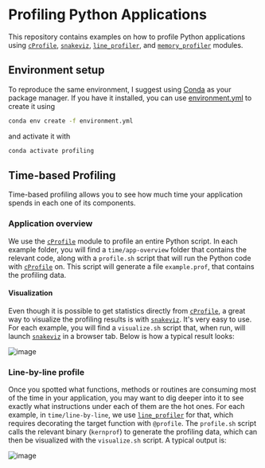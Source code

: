 # Profiling Python Applications

This repository contains examples on how to profile Python applications using [`cProfile`](https://docs.python.org/3/library/profile.html#module-cProfile), [`snakeviz`](http://jiffyclub.github.io/snakeviz/), [`line_profiler`](https://github.com/pyutils/line_profiler), and [`memory_profiler`](https://pypi.org/project/memory-profiler/) modules.

## Environment setup
To reproduce the same environment, I suggest using [Conda](https://docs.conda.io/projects/conda/en/latest/index.html) as your package manager. If you have it installed, you can use [environment.yml](./environment.yml) to create it using
```bash
conda env create -f environment.yml
```
and activate it with
```bash
conda activate profiling
```

## Time-based Profiling
Time-based profiling allows you to see how much time your application spends in each one of its components. 

### Application overview
We use the [`cProfile`](https://docs.python.org/3/library/profile.html#module-cProfile) module to profile an entire Python script. In each example folder, you will find a `time/app-overview` folder that contains the relevant code, along with a `profile.sh` script that will run the Python code with [`cProfile`](https://docs.python.org/3/library/profile.html#module-cProfile) on. This script will generate a file `example.prof`, that contains the profiling data.

#### Visualization
Even though it is possible to get statistics directly from [`cProfile`](https://docs.python.org/3/library/profile.html#module-cProfile), a great way to visualize the profiling results is with [`snakeviz`](http://jiffyclub.github.io/snakeviz/). It's very easy to use. For each example, you will find a `visualize.sh` script that, when run, will launch [`snakeviz`](http://jiffyclub.github.io/snakeviz/) in a browser tab. Below is how a typical result looks:

![image](https://user-images.githubusercontent.com/84105092/168884846-dd00fb5b-66f8-43f9-80e3-2db988e120f9.png)


### Line-by-line profile
Once you spotted what functions, methods or routines are consuming most of the time in your application, you may want to dig deeper into it to see exactly what instructions under each of them are the hot ones. For each example, in `time/line-by-line`, we use [`line_profiler`](https://github.com/pyutils/line_profiler) for that, which requires decorating the target function with `@profile`. The `profile.sh` script calls the relevant binary (`kernprof`) to generate the profiling data, which can then be visualized with the `visualize.sh` script. A typical output is:

![image](https://user-images.githubusercontent.com/84105092/168885257-e44b60fc-03f3-413c-83fc-a1920678e999.png)

